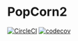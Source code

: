 # PopCorn2

[![CircleCI](https://circleci.com/gh/hitanshu-dhawan/PopCorn2.svg?style=svg)](https://circleci.com/gh/hitanshu-dhawan/PopCorn2)
[![codecov](https://codecov.io/gh/hitanshu-dhawan/PopCorn2/branch/master/graph/badge.svg)](https://codecov.io/gh/hitanshu-dhawan/PopCorn2)
